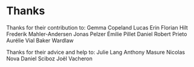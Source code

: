 <br class="breakpage">

# Thanks

Thanks for their contribution to:
Gemma Copeland
Lucas Erin
Florian Hilt
Frederik Mahler-Andersen
Jonas Pelzer
Émilie Pillet
Daniel Robert Prieto
Aurélie Vial
Baker Wardlaw

Thanks for their advice and help to:
Julie Lang
Anthony Masure
Nicolas Nova
Daniel Sciboz
Joël Vacheron


